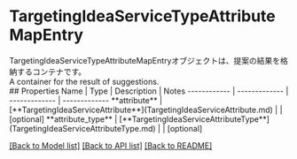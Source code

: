 # TargetingIdeaServiceTypeAttributeMapEntry

<div lang=\"ja\">TargetingIdeaServiceTypeAttributeMapEntryオブジェクトは、提案の結果を格納するコンテナです。</div> <div lang=\"en\">A container for the result of suggestions.</div> 
## Properties
Name | Type | Description | Notes
------------ | ------------- | ------------- | -------------
**attribute** | [**TargetingIdeaServiceAttribute**](TargetingIdeaServiceAttribute.md) |  | [optional] 
**attribute_type** | [**TargetingIdeaServiceAttributeType**](TargetingIdeaServiceAttributeType.md) |  | [optional] 

[[Back to Model list]](../README.md#documentation-for-models) [[Back to API list]](../README.md#documentation-for-api-endpoints) [[Back to README]](../README.md)


